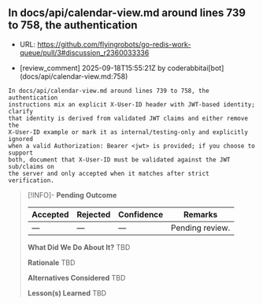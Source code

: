 ## In docs/api/calendar-view.md around lines 739 to 758, the authentication

- URL: https://github.com/flyingrobots/go-redis-work-queue/pull/3#discussion_r2360033336

- [review_comment] 2025-09-18T15:55:21Z by coderabbitai[bot] (docs/api/calendar-view.md:758)

```text
In docs/api/calendar-view.md around lines 739 to 758, the authentication
instructions mix an explicit X-User-ID header with JWT-based identity; clarify
that identity is derived from validated JWT claims and either remove the
X-User-ID example or mark it as internal/testing-only and explicitly ignored
when a valid Authorization: Bearer <jwt> is provided; if you choose to support
both, document that X-User-ID must be validated against the JWT sub/claims on
the server and only accepted when it matches after strict verification.
```

> [!INFO]- **Pending**
> **Outcome**
> 
> | Accepted | Rejected | Confidence | Remarks |
> |----------|----------|------------|---------|
> | — | — | — | Pending review. |
>
> **What Did We Do About It?**
> TBD
>
> **Rationale**
> TBD
>
> **Alternatives Considered**
> TBD
>
> **Lesson(s) Learned**
> TBD
